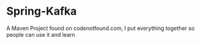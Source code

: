 # Spring-Kafka
A Maven Project found on codenotfound.com, I put everything together so people can use it and learn
